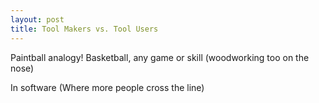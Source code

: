 ```yaml
---
layout: post
title: Tool Makers vs. Tool Users
---
```



Paintball analogy! Basketball, any game or skill (woodworking too on the nose)

In software (Where more people cross the line)